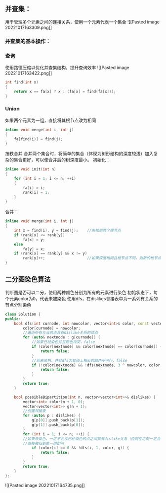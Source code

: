 ## 并查集：
用于管理多个元素之间的连接关系，使用一个元素代表一个集合
![[Pasted image 20221017163309.png]]
### 并查集的基本操作：
### 查询
使用路径压缩以优化并查集结构，提升查询效率
![[Pasted image 20221017163422.png]]
```c
int find(int x)
{
    return x == fa[x] ? x : (fa[x] = find(fa[x]));
}
```
### Union
如果两个元素为一组，直接将其根节点改为相同
```c
inline void merge(int i, int j)
{
    fa[find(i)] = find(j);
}
```
按秩合并
合并两个集合时，将简单的集合（体现为树形结构的深度较浅）加入复杂的集合更好，可以使合并后的树深度最小。
初始化：
```c
inline void init(int n)
{
    for (int i = 1; i <= n; ++i)
    {
        fa[i] = i;
        rank[i] = 1;
    }
}
```
合并：
```c
inline void merge(int i, int j)
{
    int x = find(i), y = find(j);    //先找到两个根节点
    if (rank[x] <= rank[y])
        fa[x] = y;
    else
        fa[y] = x;
    if (rank[x] == rank[y] && x != y)
        rank[y]++;                   //如果深度相同且根节点不同，则新的根节点的深度+1
}
```
## 二分图染色算法
判断图是否可以二分，使用两种颜色分别为所有的元素进行染色
初始状态下，每个元素color为0，代表未被染色
使用dfs，在dislikes邻接表中为一系列有关系的节点分别染色
```c++
class Solution {
public:
    bool dfs(int curnode, int nowcolor, vector<int>& color, const vector<vector<int>>& g) {
        color[curnode] = nowcolor;
        //遍历所有与当前点具有dislike关系的顶点
        for (auto& nextnode : g[curnode]) {
	        //如果已经染色并且颜色冲突，false
            if (color[nextnode] && color[nextnode] == color[curnode]) {
                return false;
            }
            //若未染色，并且dfs为其染上相反的颜色不可行，false
            if (!color[nextnode] && !dfs(nextnode, 3 ^ nowcolor, color, g)) {
                return false;
            }
        }
        return true;
    }

    bool possibleBipartition(int n, vector<vector<int>>& dislikes) {
        vector<int> color(n + 1, 0);
        vector<vector<int>> g(n + 1);
        //创建邻接表
        for (auto& p : dislikes) {
            g[p[0]].push_back(p[1]);
            g[p[1]].push_back(p[0]);
        }
        for (int i = 1; i <= n; ++i) {
        //如果未染色，一定不会与已经染色的点之间具有dislike关系（否则在之前一定会被染色）
        //直接被归到第一组即可
            if (color[i] == 0 && !dfs(i, 1, color, g)) {
                return false;
            }
        }
        return true;
    }
};
```
![[Pasted image 20221017164735.png]]
